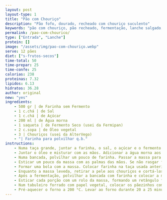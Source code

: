 ```yaml
---
layout: post
layout-type: 1
title: "Pão com Chouriço"
description: "Pão fofo, dourado, recheado com chouriço suculento"
keywords: "pão com chouriço, pão recheado, fermentação, lanche salgado, receita tradicional, chouriço português, pão caseiro, forno, massa levedada, snack."
permalink: /pao-com-chourico/
type: ["Entrada", "Lanche"]
protein: []
image: "/assets/img/pao-com-chouriço.webp"
serve: 12 pães
diet: ["s-frutos-secos"]
time-total: 50
time-prepar: 25
time-confe: 25
calorias: 238
proteinas: 7.32
lipidos: 6.13
hidratos: 36.28
author: original
new: "yes"
ingredients:
    - 500 gr | de Farinha sem Fermento
    - 1 c.chá | de Sal
    - 1 c.chá | de Açúcar
    - 200 ml | de Água morna
    - 1 saqueta | de Fermento Seco (usei da Fermipan)
    - 2 c.sopa | de Óleo vegetal
    - 3 | Chouriços (usei da AlterVego)
    - "| Farinha para polvilhar q.b."
instructions:
    - Numa taça grande, juntar a farinha, o sal, o açúcar e o fermento seco. Misturar bem com uma colher.
    - Juntar o óleo e misturar com as mãos. Adicionar a água morna aos poucos, envolvendo constantemente até começar a formar uma massa.
    - Numa bancada, polvilhar um pouco de farinha. Passar a massa para a bancada e amassar durante cerca de 5 minutos até que fique elástica. Se estiver muito dura, molhar as mãos e continuar a amassar.
    - Esticar um pouco da massa com as palmas das mãos. Se não rasgar facilmente, está no ponto. Se rasgar, molhar novamente as mãos e amassar novamente até ficar no ponto, ou seja, com alguuma elasticidade.
    - Formar uma bola com a massa. Colocar farinha na taça usada anteriormante e transferir a bola de massa para a mesma. Fazer uma cruz com a mão no topo da massa. Cobrir com película aderente e um pano por cima. Deixar repousar durante 1 hora, até dobrar de volume.
    - Enquanto a massa leveda, retirar a pele aos chouriços e cortá-los em rodelas bem finas.
    - Após a fermentação, polvilhar a bancada com farinha e colocar a massa em cima. Apertar ligeiramente para retirar o ar. Formar um rolo e dividi-los em partes iguais para, posteriorente, formarmos os pãezinhos.
    - Esticar cada porção com um rolo da massa, formando um retângulo fino. Distribuir o chouriço pelas massas, deixando uma borda livre em toda a volta. Fechar como se fosse um envelope - primeiro, dobrar as laterais para o centro, uma sobre a outra; e de seguida, dobrar as pontas em triângulo e fechar sobre o topo, formando um retângulo bem fechado.
    - Num tabuleiro forrado com papel vegetal, colocar os pãezinhos com as dobras viradas para baixo. Fazer cortes diagonais na parte de cima com uma faca afiada. Cobrir com um pano e deixar repousar por pelo menos 1 hora.
    - Pré-aquecer o forno a 200 °C. Levar ao forno durante 20 a 25 minutos, até os pães ficarem douradinhos. Ir vigiando para não secarem demasiado.
---
```


